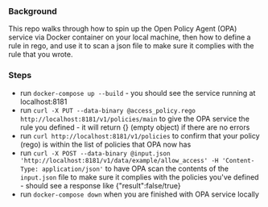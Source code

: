 ### Background 
This repo walks through how to spin up the Open Policy Agent (OPA) service via Docker container on your local machine, then how to define a rule in rego, and use it to scan a json file to make sure it complies with the rule that you wrote. 

### Steps
* run `docker-compose up --build` - you should see the service running at localhost:8181
* run `curl -X PUT --data-binary @access_policy.rego http://localhost:8181/v1/policies/main` to give the OPA service the rule you defined - it will return {} (empty object) if there are no errors
* run `curl http://localhost:8181/v1/policies` to confirm that your policy (rego) is within the list of policies that OPA now has
* run `curl -X POST --data-binary @input.json 'http://localhost:8181/v1/data/example/allow_access' -H 'Content-Type: application/json'` to have OPA scan the contents of the `input.json` file to make sure it complies with the policies you've defined - should see a response like {"result":false/true}
* run `docker-compose down` when you are finished with OPA service locally